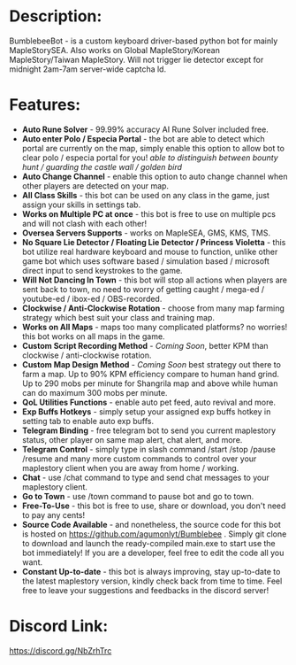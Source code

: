# Description: 
BumblebeeBot - is a custom keyboard driver-based python bot for mainly MapleStorySEA. 
Also works on Global MapleStory/Korean MapleStory/Taiwan MapleStory. 
Will not trigger lie detector except for midnight 2am-7am server-wide captcha ld. 

# Features:
- **Auto Rune Solver** - 99.99% accuracy AI Rune Solver included free. 
- **Auto enter Polo / Especia Portal** - the bot are able to detect which portal are currently on the map, simply enable this option to allow bot to clear polo / especia  portal for you! *able to distinguish between bounty hunt / guarding the castle wall / golden bird*
- **Auto Change Channel** - enable this option to auto change channel when other players are detected on your map. 
- **All Class Skills** - this bot can be used on any class in the game, just assign your skills in settings tab. 
- **Works on Multiple PC at once** - this bot is free to use on multiple pcs and will not clash with each other!
- **Oversea Servers Supports** - works on MapleSEA, GMS, KMS, TMS. 
- **No Square Lie Detector / Floating Lie Detector / Princess Violetta** - this bot utilize real hardware keyboard and mouse to function, unlike other game bot which uses 
software based / simulation based / microsoft direct input to send keystrokes to the game. 
- **Will Not Dancing In Town** - this bot will stop all actions when players are sent back to town, no need to worry of getting caught / mega-ed / youtube-ed / ibox-ed / OBS-recorded. 
- **Clockwise / Anti-Clockwise Rotation** - choose from many map farming strategy which best suit your class and training map. 
- **Works on All Maps** - maps too many complicated platforms? no worries! this bot works on all maps in the game. 
- **Custom Script Recording Method** - *Coming Soon*, better KPM than clockwise / anti-clockwise rotation. 
- **Custom Map Design Method** - *Coming Soon* best strategy out there to farm a map. Up to 90% KPM efficiency compare to human hand grind. Up to 290 mobs per minute for Shangrila map and above while human can do maximum 300 mobs per minute. 
- **QoL Utilities Functions** - enable auto pet feed, auto revival and more. 
- **Exp Buffs Hotkeys** - simply setup your assigned exp buffs hotkey in setting tab to enable auto exp buffs. 
- **Telegram Binding** - free telegram bot to send you current maplestory status, other player on same map alert, chat alert, and more. 
- **Telegram Control** - simply type in slash command /start /stop /pause /resume and many more custom commands to control over your maplestory client when you are away from home / working.
- **Chat** - use /chat command to type and send chat messages to your maplestory client. 
- **Go to Town** - use /town command to pause bot and go to town. 
- **Free-To-Use** - this bot is free to use, share or download, you don't need to pay any cents!
- **Source Code Available** - and nonetheless, the source code for this bot is hosted on https://github.com/agumonlyt/Bumblebee . 
Simply git clone to download and launch the ready-compiled main.exe to start use the bot immediately! If you are a developer, feel free to edit the code all you want. 
- **Constant Up-to-date** - this bot is always improving, stay up-to-date to the latest maplestory version, kindly check back from time to time. Feel free to leave your suggestions and feedbacks in the discord server! 

# Discord Link: 
https://discord.gg/NbZrhTrc
